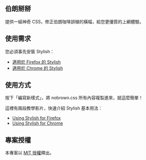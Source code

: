 ## 伯朗掰掰

提供一組神奇 CSS，修正伯朗咖啡誤植的橫幅，給您更優質的上網體驗。

## 使用需求

您必須事先安裝 Stylish：

* [適用於 Firefox 的 Stylish][stylish_fx]
* [適用於 Chrome 的 Stylish][stylish_cr]

## 使用方式

按下「編寫新樣式」，將 nobrown.css 所有內容複製進來，就這麼簡單！

這裡有兩段教學影片，快速介紹 Stylish 基本用法：

* [Using Stylish for Firefox][use_stylish_fx]
* [Using Stylish for Chrome][use_stylish_cr]

## 專案授權

本專案以 [MIT 授權](LICENSE)釋出。

[stylish_fx]: https://addons.mozilla.org/zh-tw/firefox/addon/stylish/
[stylish_cr]: https://chrome.google.com/webstore/detail/stylish/fjnbnpbmkenffdnngjfgmeleoegfcffe
[use_stylish_fx]: http://userstyles.org/help/stylish_firefox
[use_stylish_cr]: http://userstyles.org/help/stylish_chrome